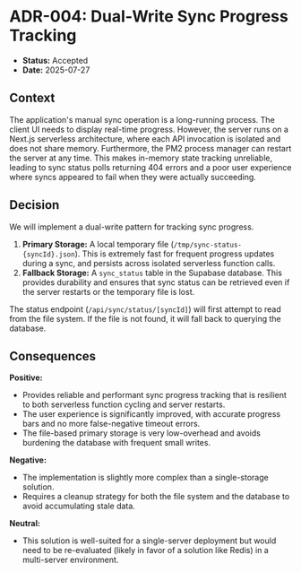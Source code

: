 # ADR-004: Dual-Write Sync Progress Tracking

- **Status:** Accepted
- **Date:** 2025-07-27

## Context

The application's manual sync operation is a long-running process. The client UI needs to display real-time progress. However, the server runs on a Next.js serverless architecture, where each API invocation is isolated and does not share memory. Furthermore, the PM2 process manager can restart the server at any time. This makes in-memory state tracking unreliable, leading to sync status polls returning 404 errors and a poor user experience where syncs appeared to fail when they were actually succeeding.

## Decision

We will implement a dual-write pattern for tracking sync progress.

1.  **Primary Storage:** A local temporary file (`/tmp/sync-status-{syncId}.json`). This is extremely fast for frequent progress updates during a sync, and persists across isolated serverless function calls.
2.  **Fallback Storage:** A `sync_status` table in the Supabase database. This provides durability and ensures that sync status can be retrieved even if the server restarts or the temporary file is lost.

The status endpoint (`/api/sync/status/[syncId]`) will first attempt to read from the file system. If the file is not found, it will fall back to querying the database.

## Consequences

**Positive:**

- Provides reliable and performant sync progress tracking that is resilient to both serverless function cycling and server restarts.
- The user experience is significantly improved, with accurate progress bars and no more false-negative timeout errors.
- The file-based primary storage is very low-overhead and avoids burdening the database with frequent small writes.

**Negative:**

- The implementation is slightly more complex than a single-storage solution.
- Requires a cleanup strategy for both the file system and the database to avoid accumulating stale data.

**Neutral:**

- This solution is well-suited for a single-server deployment but would need to be re-evaluated (likely in favor of a solution like Redis) in a multi-server environment.
